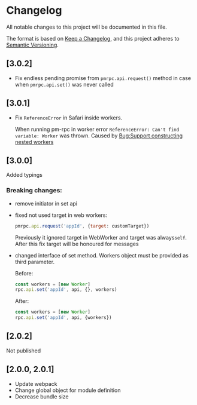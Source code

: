 # Changelog

All notable changes to this project will be documented in this file.

The format is based on [Keep a Changelog](https://keepachangelog.com/en/1.0.0/),
and this project adheres to [Semantic Versioning](https://semver.org/spec/v2.0.0.html).

## [3.0.2]

- Fix endless pending promise from `pmrpc.api.request()` method in case when `pmrpc.api.set()` was never called

## [3.0.1]

- Fix `ReferenceError` in Safari inside workers. 

  When running pm-rpc in worker error `ReferenceError: Can't find variable: Worker` was thrown.
  Caused by [Bug:Support constructing nested workers](https://bugs.webkit.org/show_bug.cgi?id=25212)

## [3.0.0]

Added typings

### Breaking changes:

- remove initiator in set api
- fixed not used target in web workers: 
  ```javascript
  pmrpc.api.request('appId', {target: customTarget})
  ```
  Previously it ignored target in WebWorker and target was always`self`. 
  After this fix target will be honoured for messages
- changed interface of set method. Workers object must be provided as third parameter.
  
  Before:
  ```javascript
  const workers = [new Worker]
  rpc.api.set('appId', api, {}, workers)
  ```
  
  After: 
  ```javascript
  const workers = [new Worker]
  rpc.api.set('appId', api, {workers})
  ```
## [2.0.2]

Not published 

## [2.0.0, 2.0.1]

- Update webpack
- Change global object for module definition
- Decrease bundle size 


